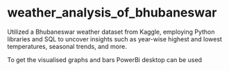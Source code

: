 # weather_analysis_of_bhubaneswar
Utilized a Bhubaneswar weather dataset from Kaggle, employing Python libraries and SQL to uncover insights such as year-wise highest and lowest temperatures, seasonal trends, and more.

To get the visualised graphs and bars PowerBi desktop can be used
